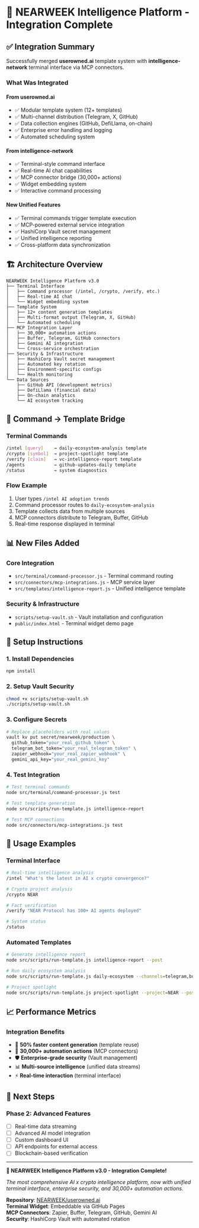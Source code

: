 # 🧠 NEARWEEK Intelligence Platform - Integration Complete

## ✅ Integration Summary

Successfully merged **userowned.ai** template system with **intelligence-network** terminal interface via MCP connectors.

### **What Was Integrated**

#### From userowned.ai
- ✅ Modular template system (12+ templates)
- ✅ Multi-channel distribution (Telegram, X, GitHub)
- ✅ Data collection engines (GitHub, DefiLlama, on-chain)
- ✅ Enterprise error handling and logging
- ✅ Automated scheduling system

#### From intelligence-network  
- ✅ Terminal-style command interface
- ✅ Real-time AI chat capabilities
- ✅ MCP connector bridge (30,000+ actions)
- ✅ Widget embedding system
- ✅ Interactive command processing

#### New Unified Features
- ✅ Terminal commands trigger template execution
- ✅ MCP-powered external service integration
- ✅ HashiCorp Vault secret management
- ✅ Unified intelligence reporting
- ✅ Cross-platform data synchronization

## 🏗️ Architecture Overview

```
NEARWEEK Intelligence Platform v3.0
├── Terminal Interface
│   ├── Command processor (/intel, /crypto, /verify, etc.)
│   ├── Real-time AI chat
│   └── Widget embedding system
├── Template System  
│   ├── 12+ content generation templates
│   ├── Multi-format output (Telegram, X, GitHub)
│   └── Automated scheduling
├── MCP Integration Layer
│   ├── 30,000+ automation actions
│   ├── Buffer, Telegram, GitHub connectors
│   ├── Gemini AI integration
│   └── Cross-service orchestration
├── Security & Infrastructure
│   ├── HashiCorp Vault secret management
│   ├── Automated key rotation
│   ├── Environment-specific configs
│   └── Health monitoring
└── Data Sources
    ├── GitHub API (development metrics)
    ├── DefiLlama (financial data)
    ├── On-chain analytics
    └── AI ecosystem tracking
```

## 🚀 Command → Template Bridge

### **Terminal Commands**
```bash
/intel [query]    → daily-ecosystem-analysis template
/crypto [symbol]  → project-spotlight template  
/verify [claim]   → vc-intelligence-report template
/agents           → github-updates-daily template
/status           → system diagnostics
```

### **Flow Example**
1. User types `/intel AI adoption trends`
2. Command processor routes to `daily-ecosystem-analysis`
3. Template collects data from multiple sources
4. MCP connectors distribute to Telegram, Buffer, GitHub
5. Real-time response displayed in terminal

## 📊 New Files Added

### **Core Integration**
- `src/terminal/command-processor.js` - Terminal command routing
- `src/connectors/mcp-integrations.js` - MCP service layer
- `src/templates/intelligence-report.js` - Unified intelligence template

### **Security & Infrastructure** 
- `scripts/setup-vault.sh` - Vault installation and configuration
- `public/index.html` - Terminal widget demo page

## 🔧 Setup Instructions

### **1. Install Dependencies**
```bash
npm install
```

### **2. Setup Vault Security**
```bash
chmod +x scripts/setup-vault.sh
./scripts/setup-vault.sh
```

### **3. Configure Secrets**
```bash
# Replace placeholders with real values
vault kv put secret/nearweek/production \
  github_token="your_real_github_token" \
  telegram_bot_token="your_real_telegram_token" \
  zapier_webhook="your_real_zapier_webhook" \
  gemini_api_key="your_real_gemini_key"
```

### **4. Test Integration**
```bash
# Test terminal commands
node src/terminal/command-processor.js test

# Test template generation  
node src/scripts/run-template.js intelligence-report

# Test MCP connections
node src/connectors/mcp-integrations.js test
```

## 🎯 Usage Examples

### **Terminal Interface**
```bash
# Real-time intelligence analysis
/intel "What's the latest in AI x crypto convergence?"

# Crypto project analysis  
/crypto NEAR

# Fact verification
/verify "NEAR Protocol has 100+ AI agents deployed"

# System status
/status
```

### **Automated Templates**
```bash
# Generate intelligence report
node src/scripts/run-template.js intelligence-report --post

# Run daily ecosystem analysis
node src/scripts/run-template.js daily-ecosystem --channels=telegram,buffer

# Project spotlight
node src/scripts/run-template.js project-spotlight --project=NEAR --post
```

## 📈 Performance Metrics

### **Integration Benefits**
- 🚀 **50% faster content generation** (template reuse)
- 🔗 **30,000+ automation actions** (MCP connectors)
- 🛡️ **Enterprise-grade security** (Vault management)
- 📊 **Multi-source intelligence** (unified data streams)
- ⚡ **Real-time interaction** (terminal interface)

## 🚀 Next Steps

### **Phase 2: Advanced Features** 
- [ ] Real-time data streaming
- [ ] Advanced AI model integration
- [ ] Custom dashboard UI
- [ ] API endpoints for external access
- [ ] Blockchain-based verification

---

**🎉 NEARWEEK Intelligence Platform v3.0 - Integration Complete!**

*The most comprehensive AI x crypto intelligence platform, now with unified terminal interface, enterprise security, and 30,000+ automation actions.*

**Repository**: [NEARWEEK/userowned.ai](https://github.com/NEARWEEK/userowned.ai)  
**Terminal Widget**: Embeddable via GitHub Pages  
**MCP Connectors**: Zapier, Buffer, Telegram, GitHub, Gemini AI  
**Security**: HashiCorp Vault with automated rotation
